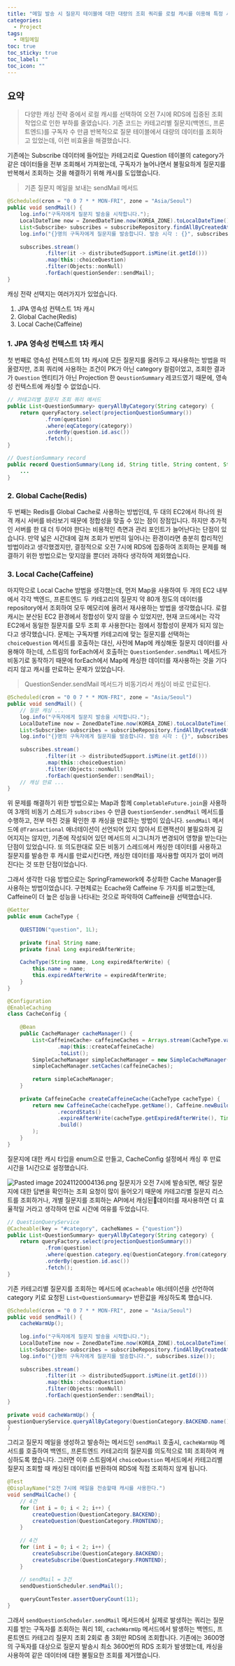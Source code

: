 ```yaml
---
title: "메일 발송 시 질문지 테이블에 대한 대량의 조회 쿼리를 로컬 캐시를 이용해 특정 시간에 집중된 RDS 부하 감소"
categories:
  - Project
tags:
  - 매일메일
toc: true
toc_sticky: true
toc_label: ""
toc_icon: ""
---
```


## 요약
> 다양한 캐싱 전략 중에서 로컬 캐시를 선택하여 오전 7시에 RDS에 집중된 조회 작업으로 인한 부하를 줄였습니다. 기존 코드는 카테고리별 질문지(백엔드, 프론트엔드)를 구독자 수 만큼 반복적으로 질문 테이블에서 대량의 데이터를 조회하고 있었는데, 이런 비효율을 해결했습니다.

기존에는 Subscribe 데이터에 들어있는 카테고리로 Question 테이블의 category가 같은 데이터들을 전부 조회해서 가져왔는데, 구독자가 늘어나면서 불필요하게 질문지를 반복해서 조회하는 것을 해결하기 위해 캐시를 도입했습니다.

>기존 질문지 메일을 보내는 sendMail 메서드

```java
@Scheduled(cron = "0 0 7 * * MON-FRI", zone = "Asia/Seoul")  
public void sendMail() {  
    log.info("구독자에게 질문지 발송을 시작합니다.");  
    LocalDateTime now = ZonedDateTime.now(KOREA_ZONE).toLocalDateTime();  
    List<Subscribe> subscribes = subscribeRepository.findAllByCreatedAtBeforeAndDeletedAtIsNull(now);  
    log.info("{}명의 구독자에게 질문지를 발송합니다. 발송 시각 : {}", subscribes.size(), now);  
  
    subscribes.stream()  
            .filter(it -> distributedSupport.isMine(it.getId()))  
            .map(this::choiceQuestion)  
            .filter(Objects::nonNull)  
            .forEach(questionSender::sendMail);  
}
```

캐싱 전략 선택지는 여러가지가 있었습니다.
1. JPA 영속성 컨텍스트 1차 캐시
2. Global Cache(Redis)
3. Local Cache(Caffeine)

### 1. JPA 영속성 컨텍스트 1차 캐시
첫 번째로 영속성 컨텍스트의 1차 캐시에 모든 질문지를 올려두고 재사용하는 방법을 떠올렸지만, 조회 쿼리에 사용하는 조건이 PK가 아닌 category 컬럼이었고, 조회한 결과가 `Question` 엔티티가 아닌 Projection 한 `QeustionSummary` 레코드였기 때문에, 영속성 컨텍스트에 캐싱할 수 없었습니다.
```java
// 카테고리별 질문지 조회 쿼리 메서드
public List<QuestionSummary> queryAllByCategory(String category) {  
    return queryFactory.select(projectionQuestionSummary())  
            .from(question)  
            .where(eqCategory(category))  
            .orderBy(question.id.asc())  
            .fetch();  
}

// QuestionSummary record
public record QuestionSummary(Long id, String title, String content, String customizedTitle, String category) {
	...
}
```

### 2. Global Cache(Redis)
두 번째는 Redis를 Global Cache로 사용하는 방법인데, 두 대의 EC2에서 하나의 원격 캐시 서버를 바라보기 때문에 정합성을 맞출 수 있는 점이 장점입니다. 하지만 추가적인 서버를 한 대 더 두어야 한다는 비용적인 측면과 관리 포인트가 늘어난다는 단점이 있습니다. 만약 넓은 시간대에 걸쳐 조회가 빈번히 일어나는 환경이라면 충분히 합리적인 방법이라고 생각했겠지만, 결정적으로 오전 7시에 RDS에 집중하여 조회하는 문제를 해결하기 위한 방법으로는 맞지않을 뿐더러 과하다 생각하여 제외했습니다.

### 3. Local Cache(Caffeine)
마지막으로 Local Cache 방법을 생각했는데, 먼저 Map을 사용하여 두 개의 EC2 내부에서 각각 백엔드, 프론트엔드 두 카테고리의 질문지 약 80개 정도의 데이터를 repository에서 조회하여 모두 메모리에 올려서 재사용하는 방법을 생각했습니다. 로컬 캐시는 분산된 EC2 환경에서 정합성이 맞지 않을 수 있었지만, 현재 코드에서는 각각 EC2에서 동일한 질문지를 모두 조회 후 사용한다는 점에서 정합성이 문제가 되지 않는다고 생각했습니다. 문제는 구독자별 카테고리에 맞는 질문지를 선택하는 `choiceQuestion` 메서드를 호출하는 대신, 사전에 Map에 캐싱해둔 질문지 데이터를 사용해야 하는데, 스트림의 forEach에서 호출하는 `QuestionSender.sendMail` 메서드가 비동기로 동작하기 때문에 forEach에서 Map에 캐싱한 데이터를 재사용하는 것을 기다리지 않고 캐시를 만료하는 문제가 있었습니다.

> QuestionSender.sendMail 메서드가 비동기라서 캐싱이 바로 만료된다.

```java
@Scheduled(cron = "0 0 7 * * MON-FRI", zone = "Asia/Seoul")  
public void sendMail() {  
	// 질문 캐싱 ...
    log.info("구독자에게 질문지 발송을 시작합니다.");  
    LocalDateTime now = ZonedDateTime.now(KOREA_ZONE).toLocalDateTime();  
    List<Subscribe> subscribes = subscribeRepository.findAllByCreatedAtBeforeAndDeletedAtIsNull(now);  
    log.info("{}명의 구독자에게 질문지를 발송합니다. 발송 시각 : {}", subscribes.size(), now);  
  
    subscribes.stream()  
            .filter(it -> distributedSupport.isMine(it.getId()))  
            .map(this::choiceQuestion)  
            .filter(Objects::nonNull)  
            .forEach(questionSender::sendMail);  
	// 캐싱 만료 ...
}
```
위 문제를 해결하기 위한 방법으로는 Map과 함께 `CompletableFuture.join`을 사용하여 3개의 비동기 스레드가 `subscribes` 수 만큼 `QuestionSender.sendMail` 메서드를 수행하고, 전부 마친 것을 확인한 후 캐싱을 만료하는 방법이 있습니다. `sendMail` 메서드에 `@Transactional` 애너테이션이 선언되어 있지 않아서 트랜잭션이 불필요하게 길어지지는 않지만, 기존에 작성되어 있던 메서드의 시그니처가 변경되어 영향을 받는다는 단점이 있었습니다. 또 의도한대로 모든 비동기 스레드에서 캐싱한 데이터를 사용하고 질문지를 발송한 후 캐시를 만료시킨다면, 캐싱한 데이터를 재사용할 여지가 없이 버려진다는 것 또한 단점이었습니다.

그래서 생각한 다음 방법으로는 SpringFramework에 추상화한 Cache Manager를 사용하는 방법이었습니다. 구현체로는 Ecache와 Caffeine 두 가지를 비교했는데, Caffeine이 더 높은 성능을 나타내는 것으로 파악하여 Caffeine을 선택했습니다.

```java
@Getter  
public enum CacheType {  
  
    QUESTION("question", 1L);  
  
    private final String name;  
    private final Long expiredAfterWrite;  
  
    CacheType(String name, Long expiredAfterWrite) {  
        this.name = name;  
        this.expiredAfterWrite = expiredAfterWrite;  
    }  
}

@Configuration  
@EnableCaching  
class CacheConfig {  
  
    @Bean  
    public CacheManager cacheManager() {  
        List<CaffeineCache> caffeineCaches = Arrays.stream(CacheType.values())  
                .map(this::createCaffeineCache)  
                .toList();  
        SimpleCacheManager simpleCacheManager = new SimpleCacheManager();  
        simpleCacheManager.setCaches(caffeineCaches);  
  
        return simpleCacheManager;  
    }  
  
    private CaffeineCache createCaffeineCache(CacheType cacheType) {  
        return new CaffeineCache(cacheType.getName(), Caffeine.newBuilder()  
                .recordStats()  
                .expireAfterWrite(cacheType.getExpiredAfterWrite(), TimeUnit.HOURS)  
                .build()  
        );  
    }  
}
```
질문지에 대한 캐시 타입을 enum으로 만들고, CacheConfig 설정에서 캐싱 후 만료 시간을 1시간으로 설정했습니다.

![Pasted image 20241120004136.png](../../image/for-post/project/maeilmail/Pasted%20image%2020241120004136.png)
질문지가 오전 7시에 발송되면, 해당 질문지에 대한 답변을 확인하는 조회 요청이 많이 들어오기 때문에 카테고리별 질문지 리스트를 조회하거나, 개별 질문지를 조회하는 API에서 캐싱된데이터를 재사용하면 더 효율적일 거라고 생각하여 만료 시간에 여유를 두었습니다.

```java
// QuestionQueryService
@Cacheable(key = "#category", cacheNames = {"question"})  
public List<QuestionSummary> queryAllByCategory(String category) {  
    return queryFactory.select(projectionQuestionSummary())  
            .from(question)  
            .where(question.category.eq(QuestionCategory.from(category)))
            .orderBy(question.id.asc())  
            .fetch();  
}
```
기존 카테고리별 질문지를 조회하는 메서드에 `@Cacheable` 애너테이션을 선언하여 category 키로 요청된 `List<QuestionSummary>` 반환값을 캐싱하도록 했습니다.

```java
@Scheduled(cron = "0 0 7 * * MON-FRI", zone = "Asia/Seoul")  
public void sendMail() {  
    cacheWarmUp();  
  
    log.info("구독자에게 질문지 발송을 시작합니다.");  
    LocalDateTime now = ZonedDateTime.now(KOREA_ZONE).toLocalDateTime();  
    List<Subscribe> subscribes = subscribeRepository.findAllByCreatedAtBeforeAndDeletedAtIsNull(now);  
    log.info("{}명의 구독자에게 질문지를 발송합니다.", subscribes.size());  
  
    subscribes.stream()  
            .filter(it -> distributedSupport.isMine(it.getId()))  
            .map(this::choiceQuestion)  
            .filter(Objects::nonNull)  
            .forEach(questionSender::sendMail);  
}  
  
private void cacheWarmUp() {  
questionQueryService.queryAllByCategory(QuestionCategory.BACKEND.name()); questionQueryService.queryAllByCategory(QuestionCategory.FRONTEND.name()); 
}
```
그리고 질문지 메일을 생성하고 발송하는 메서드인 `sendMail` 호출시, `cacheWarmUp` 메서드를 호출하여 백엔드, 프론트엔드 카테고리의 질문지를 의도적으로 1회 조회하여 캐싱하도록 했습니다. 그러면 이후 스트림에서 `choiceQuestion` 메서드에서 카테고리별 질문지 조회할 때 캐싱된 데이터를 반환하여 RDS에 직접 조회하지 않게 됩니다.

```java
@Test  
@DisplayName("오전 7시에 메일을 전송할때 캐시를 사용한다.")  
void sendMailCache() {  
    // 4건  
    for (int i = 0; i < 2; i++) {  
        createQuestion(QuestionCategory.BACKEND);  
        createQuestion(QuestionCategory.FRONTEND);  
    }  
  
    // 4건  
    for (int i = 0; i < 2; i++) {  
        createSubscribe(QuestionCategory.BACKEND);  
        createSubscribe(QuestionCategory.FRONTEND);  
    }  
  
    // sendMail = 3건  
    sendQuestionScheduler.sendMail();  
  
    queryCountTester.assertQueryCount(11);  
}
```
그래서 `sendQuestionScheduler.sendMail` 메서드에서 실제로 발생하는 쿼리는 질문지를 받는 구독자를 조회하는 쿼리 1회, `cacheWarmUp` 메서드에서 발생하는 백엔드, 프론트엔드 카테고리 질문지 조회 2회로 총 3회만 RDS에 조회합니다. 기존에는 3600명의 구독자를 대상으로 질문지 발송시 최소 3600번의 RDS 조회가 발생했는데, 캐싱을 사용하여 같은 데이터에 대한 불필요한 조회를 제거했습니다.
